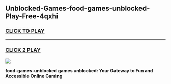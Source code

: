 
## Unblocked-Games-food-games-unblocked-Play-Free-4qxhi
<h3>
<a href="https://premium76.site?title=food-games-unblocked&ref=19M">CLICK TO PLAY</a></h3>
<hr>

<h3>
<a href="https://premium76.site?title=food-games-unblocked&ref=19M">CLICK 2 PLAY</a>
  
</h3>

<a href="https://premium76.site?title=food-games-unblocked&ref=19M"><img src="https://clearcache.store/games.png"></a>


**food-games-unblocked games unblocked: Your Gateway to Fun and Accessible Online Gaming**
